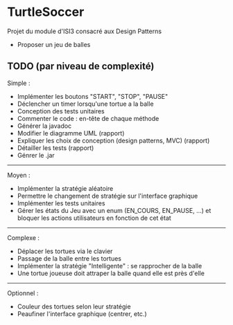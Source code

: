 # TurtleSoccer
Projet du module d'ISI3 consacré aux Design Patterns

* Proposer un jeu de balles

## TODO (par niveau de complexité)

Simple :
- Implémenter les boutons "START", "STOP", "PAUSE"
- Déclencher un timer lorsqu'une tortue a la balle
- Conception des tests unitaires
- Commenter le code : en-tête de chaque méthode
- Générer la javadoc
- Modifier le diagramme UML (rapport)
- Expliquer les choix de conception (design patterns, MVC) (rapport)
- Détailler les tests (rapport)
- Génrer le .jar
---
Moyen :
- Implémenter la stratégie aléatoire
- Permettre le changement de stratégie sur l'interface graphique
- Implémenter les tests unitaires
- Gérer les états du Jeu avec un enum (EN_COURS, EN_PAUSE, ...) et bloquer les actions utilisateurs en fonction de cet état
---
Complexe :
- Déplacer les tortues via le clavier
- Passage de la balle entre les tortues
- Implémenter la stratégie "Intelligente" : se rapprocher de la balle
- Une tortue joueuse doit attraper la balle quand elle est près d'elle
---
Optionnel :
- Couleur des tortues selon leur stratégie
- Peaufiner l'interface graphique (centrer, etc.)


